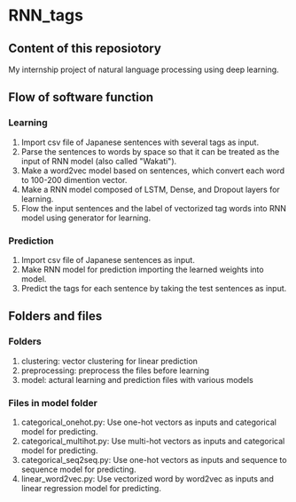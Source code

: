 # RNN_tags
## Content of this reposiotory
My internship project of natural language processing using deep learning.
## Flow of software function
### Learning
1. Import csv file of Japanese sentences with several tags as input.
2. Parse the sentences to words by space so that it can be treated as the input of RNN model (also called "Wakati").
3. Make a word2vec model based on sentences, which convert each word to 100-200 dimention vector.
4. Make a RNN model composed of LSTM, Dense, and Dropout layers for learning.
5. Flow the input sentences and the label of vectorized tag words into RNN model using generator for learning.
### Prediction
1. Import csv file of Japanese sentences as input.
2. Make RNN model for prediction importing the learned weights into model.
3. Predict the tags for each sentence by taking the test sentences as input.
## Folders and files
### Folders
1. clustering: vector clustering for linear prediction
2. preprocessing: preprocess the files before learning
3. model: actural learning and prediction files with various models
### Files in model folder
1. categorical_onehot.py: Use one-hot vectors as inputs and categorical model for predicting.
2. categorical_multihot.py: Use multi-hot vectors as inputs and categorical model for predicting.
3. categorical_seq2seq.py: Use one-hot vectors as inputs and sequence to sequence model for predicting.
4. linear_word2vec.py: Use vectorized word by word2vec as inputs and linear regression model for predicting.

